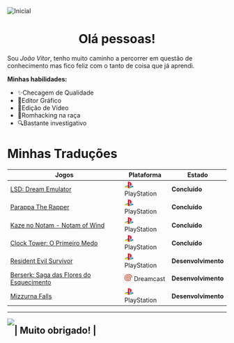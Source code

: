 <img width="3840" height="1695" alt="Inicial" src="https://github.com/user-attachments/assets/cc22fe44-1904-436d-acb0-669cb90e9e0f" />

<h1 align="center">Olá pessoas!</h1>

Sou _João Vitor_, tenho muito caminho a percorrer em questão de conhecimento mas fico feliz com o tanto de coisa que já aprendi.

**Minhas habilidades:**
- ✨Checagem de Qualidade
- 🌁Editor Gráfico
- 📼Edição de Vídeo
- 🔣Romhacking na raça
- 🔍Bastante investigativo

# Minhas Traduções

|Jogos|Plataforma|Estado|
|---|---|---|
| [LSD: Dream Emulator](https://www.matizhill.com.br/traducoes/lsd-dream-emulator) | <img height="16" src="https://github.com/Matizhill/.github/blob/main/Playstation_logo_colour.svg.png"> PlayStation | **Concluído** |
| [Parappa The Rapper](https://www.matizhill.com.br/traducoes/parappa-the-rapper) | <img height="16" src="https://github.com/Matizhill/.github/blob/main/Playstation_logo_colour.svg.png"> PlayStation | **Concluído** |
| [Kaze no Notam - Notam of Wind](https://www.matizhill.com.br/traducoes/kaze-no-notam-notam-of-wind) | <img height="16" src="https://github.com/Matizhill/.github/blob/main/Playstation_logo_colour.svg.png"> PlayStation | **Concluído** |
| [Clock Tower: O Primeiro Medo](https://www.matizhill.com.br/traducoes/clock-tower-o-primeiro-medo) | <img height="16" src="https://github.com/Matizhill/.github/blob/main/Playstation_logo_colour.svg.png"> PlayStation | **Concluído** |
| [Resident Evil Survivor](https://www.matizhill.com.br/traducoes/resident-evil-survivor) | <img height="16" src="https://github.com/Matizhill/.github/blob/main/Playstation_logo_colour.svg.png"> PlayStation | **Desenvolvimento** |
| [Berserk: Saga das Flores do Esquecimento](https://www.matizhill.com.br/traducoes/berserk-saga-das-flores-do-esquecimento) | <img height="16" src="https://github.com/Matizhill/.github/blob/main/Dreamcast-Symbol.png"> Dreamcast | **Desenvolvimento** |
| [Mizzurna Falls](https://www.matizhill.com.br/traducoes/mizzurna-falls) | <img height="16" src="https://github.com/Matizhill/.github/blob/main/Playstation_logo_colour.svg.png"> PlayStation | **Desenvolvimento** |

<hr>
<img height="254" align="left" src="https://i.pinimg.com/originals/55/6a/f1/556af168f1356fcd42c51f87eed1728f.gif" />

## | Muito obrigado! |
